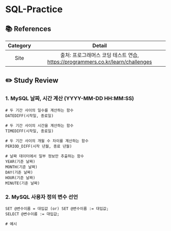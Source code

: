 # SQL-Practice
## 📚 References
| Category | Detail |
| :------: | :------------: |
| Site | 출처: 프로그래머스 코딩 테스트 연습, https://programmers.co.kr/learn/challenges |


## ✏️ Study Review
### 1. MySQL 날짜, 시간 계산 (YYYY-MM-DD HH:MM:SS)
```
# 두 기간 사이의 일수를 계산하는 함수
DATEDIFF(시작일, 종료일)

# 두 기간 사이의 시간을 계산하는 함수
TIMEDIFF(시작일, 종료일)

# 두 기간 사이의 개월 수 차이를 계산하는 함수
PERIOD_DIFF(시작 년월, 종료 년월)

# 날짜 데이터에서 일부 정보만 추출하는 함수
YEAR(기준 날짜)
MONTH(기준 날짜)
DAY(기준 날짜)
HOUR(기준 날짜)
MINUTE(기준 날짜)
```
### 2. MySQL 사용자 정의 변수 선언
```
SET @변수이름 = 대입값 (or) SET @변수이름 := 대입값;
SELECT @변수이름 := 대입값;

# 예시

```
